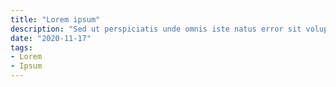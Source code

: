 ```yaml
---
title: "Lorem ipsum"
description: "Sed ut perspiciatis unde omnis iste natus error sit voluptatem"
date: "2020-11-17"
tags:
- Lorem
- Ipsum
---
```


